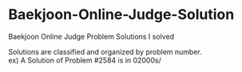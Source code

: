 # Baekjoon-Online-Judge-Solution
Baekjoon Online Judge Problem Solutions I solved

Solutions are classified and organized by problem number.  
ex) A Solution of Problem #2584 is in 02000s/  
  
  
